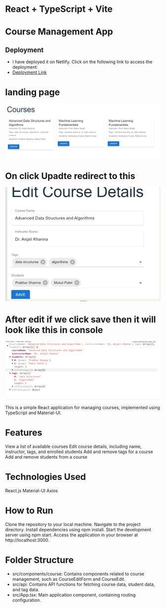 # React + TypeScript + Vite

# Course Management App

## Deployment

- I have deployed it on Netlify. Click on the following link to access the deployment:
-  [Deployment Link](https://6612faf2914aadf98c89c7c5--fluffy-haupia-39c3f7.netlify.app/)


# landing page

![Course Management App Screenshot](landing.png)

# On click Upadte redirect to this 
![Course Management App Screenshot](editCourse.png)

# After edit if we click save then it will look like this in console
![Course Management App Screenshot](console.png)

This is a simple React application for managing courses, implemented using TypeScript and Material-UI.


# Features
View a list of available courses
Edit course details, including name, instructor, tags, and enrolled students
Add and remove tags for a course
Add and remove students from a course
# Technologies Used
React.js
Material-UI
Axios
# How to Run
Clone the repository to your local machine.
Navigate to the project directory.
Install dependencies using npm install.
Start the development server using npm start.
Access the application in your browser at http://localhost:3000.
# Folder Structure
- src/components/course: Contains components related to course management, such as CourseEditForm and CourseEdit.
- src/api: Contains API functions for fetching course data, student data, and tag data.
- src/App.tsx: Main application component, containing routing configuration.



